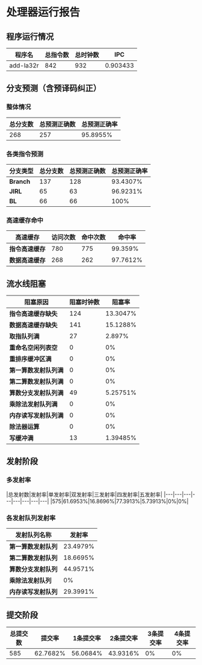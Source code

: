 # 处理器运行报告
## 程序运行情况
|程序名|总指令数|总时钟数|IPC|
|---|---|---|---|
|add-la32r|842|932|0.903433|

## 分支预测（含预译码纠正）
### 整体情况
|总分支数|总预测正确数|总预测正确率|
|---|---|---|
|268|257|95.8955%|

### 各类指令预测
|分支类型|总分支数|总预测正确数|总预测正确率|
|---|---|---|---|
|**Branch**| 137 | 128 | 93.4307%|
|**JIRL**| 65 | 63 | 96.9231%|
|**BL**| 66 | 66 | 100%|

### 高速缓存命中
|高速缓存|访问次数|命中次数|命中率|
|---|---|---|---|
|**指令高速缓存**| 780 | 775 | 99.359%|
|**数据高速缓存**| 268 | 262 | 97.7612%|
## 流水线阻塞
|阻塞原因|阻塞时钟数|阻塞率|
|---|---|---|
|**指令高速缓存缺失**| 124 | 13.3047%|
|**数据高速缓存缺失**| 141 | 15.1288%|
|**取指队列满**| 27 | 2.897%|
|**重命名空闲列表空**|0 | 0%|
|**重排序缓冲区满**|0 | 0%|
|**第一算数发射队列满**|0 | 0%|
|**第二算数发射队列满**|0 | 0%|
|**算数分支发射队列满**|49 | 5.25751%|
|**乘除法发射队列满**|0 | 0%|
|**内存读写发射队列满**|0 | 0%|
|**除法器运算**|0 | 0%|
|**写缓冲满**|13 | 1.39485%|

## 发射阶段
### 多发射率
|总发射数|发射率|单发射率|双发射率|三发射率|四发射率|五发射率|
|---|---|---|---|---|---|---|---|
|575|61.6953%|16.8696%|77.3913%|5.73913%|0%|0%|

### 各发射队列发射率
|发射队列名称|发射率|
|---|---|
|**第一算数发射队列**|23.4979%|
|**第二算数发射队列**|18.6695%|
|**算数分支发射队列**|44.9571%|
|**乘除法发射队列**|0%|
|**内存读写发射队列**|29.3991%|

## 提交阶段
|总提交数|提交率|1条提交率|2条提交率|3条提交率|4条提交率|
|---|---|---|---|---|---|
|585|62.7682%|56.0684%|43.9316%|0%|0%|
